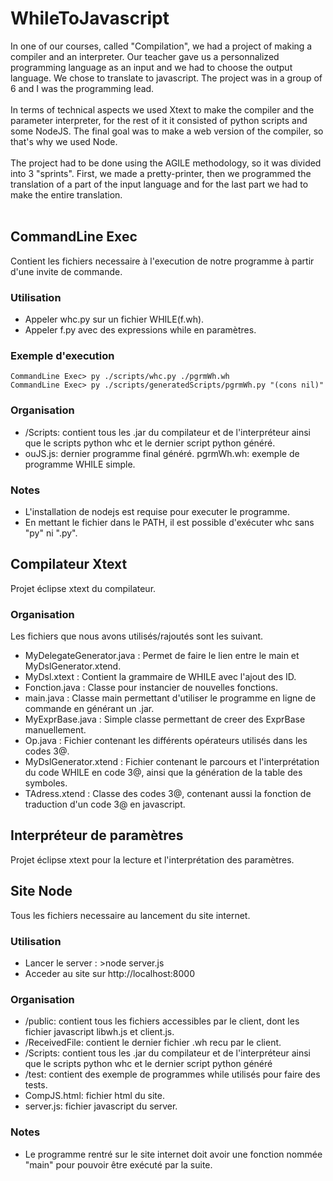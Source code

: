 # WhileToJavascript
In one of our courses, called "Compilation", we had a project of making a compiler and an
interpreter. Our teacher gave us
a personnalized programming language as an input and we had to choose the output language. We chose
to translate to
javascript. The project was in a group of 6 and I was the programming lead.<br><br>
In terms of technical aspects we used Xtext to make the compiler and the parameter interpreter,
for the rest of it it consisted of python scripts and some NodeJS.
The final goal was to make a web version of the compiler, so that's why we used Node.<br><br>
The project had to be done using the AGILE methodology, so it was divided into 3 "sprints". First,
we made a pretty-printer,
then we programmed the translation of a part of the input language and for the last part we had to
make the entire translation.<br><br>

## CommandLine Exec
Contient les fichiers necessaire à l'execution de notre programme à partir d'une invite de commande.
### Utilisation
- Appeler whc.py sur un fichier WHILE(f.wh).
- Appeler f.py avec des expressions while en paramètres.
### Exemple d'execution
```
CommandLine Exec> py ./scripts/whc.py ./pgrmWh.wh
CommandLine Exec> py ./scripts/generatedScripts/pgrmWh.py "(cons nil)"
```
### Organisation
- /Scripts: contient tous les .jar du compilateur et de l'interpréteur ainsi que le scripts python whc et le dernier script python généré.
- ouJS.js: dernier programme final généré.
pgrmWh.wh: exemple de programme WHILE simple.
### Notes
- L'installation de nodejs est requise pour executer le programme.
- En mettant le fichier dans le PATH, il est possible d'exécuter whc sans "py" ni ".py".  

## Compilateur Xtext
Projet éclipse xtext du compilateur.
### Organisation
Les fichiers que nous avons utilisés/rajoutés sont les suivant.
- MyDelegateGenerator.java : Permet de faire le lien entre le main et MyDslGenerator.xtend.
- MyDsl.xtext              : Contient la grammaire de WHILE avec l'ajout des ID.
- Fonction.java            : Classe pour instancier de nouvelles fonctions.
- main.java                : Classe main permettant d'utiliser le programme en ligne de commande en générant un .jar.
- MyExprBase.java          : Simple classe permettant de creer des ExprBase manuellement.
- Op.java                  : Fichier contenant les différents opérateurs utilisés dans les codes 3@.
- MyDslGenerator.xtend     : Fichier contenant le parcours et l'interprétation du code WHILE en code 3@, ainsi que la génération de la table des symboles.
- TAdress.xtend            : Classe des codes 3@, contenant aussi la fonction de traduction d'un code 3@ en javascript.

## Interpréteur de paramètres
Projet éclipse xtext pour la lecture et l'interprétation des paramètres.

## Site Node
Tous les fichiers necessaire au lancement du site internet.
### Utilisation
- Lancer le server : >node server.js
- Acceder au site sur http://localhost:8000
### Organisation
- /public: contient tous les fichiers accessibles par le client, dont les fichier javascript libwh.js et client.js.
- /ReceivedFile: contient le dernier fichier .wh recu par le client.
- /Scripts: contient tous les .jar du compilateur et de l'interpréteur ainsi que le scripts python whc et le dernier script python généré
- /test: contient des exemple de programmes while utilisés pour faire des tests.
- CompJS.html: fichier html du site.
- server.js: fichier javascript du server.
### Notes
- Le programme rentré sur le site internet doit avoir une fonction nommée "main" pour pouvoir être exécuté par la suite.
